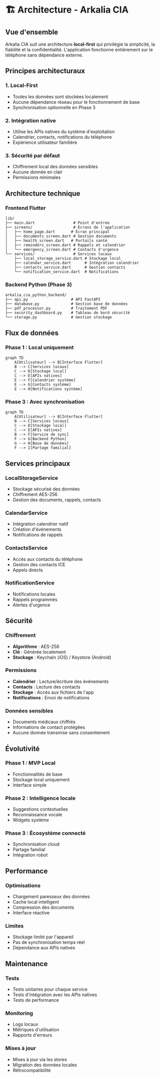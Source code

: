 # 🏗️ Architecture - Arkalia CIA

## Vue d'ensemble

Arkalia CIA suit une architecture **local-first** qui privilégie la simplicité, la fiabilité et la confidentialité. L'application fonctionne entièrement sur le téléphone sans dépendance externe.

## Principes architecturaux

### 1. Local-First
- Toutes les données sont stockées localement
- Aucune dépendance réseau pour le fonctionnement de base
- Synchronisation optionnelle en Phase 3

### 2. Intégration native
- Utilise les APIs natives du système d'exploitation
- Calendrier, contacts, notifications du téléphone
- Expérience utilisateur familière

### 3. Sécurité par défaut
- Chiffrement local des données sensibles
- Aucune donnée en clair
- Permissions minimales

## Architecture technique

### Frontend Flutter

```
lib/
├── main.dart                 # Point d'entrée
├── screens/                  # Écrans de l'application
│   ├── home_page.dart       # Écran principal
│   ├── documents_screen.dart # Gestion documents
│   ├── health_screen.dart   # Portails santé
│   ├── reminders_screen.dart # Rappels et calendrier
│   └── emergency_screen.dart # Contacts d'urgence
└── services/                 # Services locaux
    ├── local_storage_service.dart # Stockage local
    ├── calendar_service.dart      # Intégration calendrier
    ├── contacts_service.dart      # Gestion contacts
    └── notification_service.dart  # Notifications
```

### Backend Python (Phase 3)

```
arkalia_cia_python_backend/
├── api.py                   # API FastAPI
├── database.py              # Gestion base de données
├── pdf_processor.py         # Traitement PDF
├── security_dashboard.py    # Tableau de bord sécurité
└── storage.py               # Gestion stockage
```

## Flux de données

### Phase 1 : Local uniquement

```mermaid
graph TD
    A[Utilisateur] --> B[Interface Flutter]
    B --> C[Services locaux]
    C --> D[Stockage local]
    C --> E[APIs natives]
    E --> F[Calendrier système]
    E --> G[Contacts système]
    E --> H[Notifications système]
```

### Phase 3 : Avec synchronisation

```mermaid
graph TD
    A[Utilisateur] --> B[Interface Flutter]
    B --> C[Services locaux]
    C --> D[Stockage local]
    C --> E[APIs natives]
    B --> F[Service de sync]
    F --> G[Backend Python]
    G --> H[Base de données]
    F --> I[Partage familial]
```

## Services principaux

### LocalStorageService
- Stockage sécurisé des données
- Chiffrement AES-256
- Gestion des documents, rappels, contacts

### CalendarService
- Intégration calendrier natif
- Création d'événements
- Notifications de rappels

### ContactsService
- Accès aux contacts du téléphone
- Gestion des contacts ICE
- Appels directs

### NotificationService
- Notifications locales
- Rappels programmés
- Alertes d'urgence

## Sécurité

### Chiffrement
- **Algorithme** : AES-256
- **Clé** : Générée localement
- **Stockage** : Keychain (iOS) / Keystore (Android)

### Permissions
- **Calendrier** : Lecture/écriture des événements
- **Contacts** : Lecture des contacts
- **Stockage** : Accès aux fichiers de l'app
- **Notifications** : Envoi de notifications

### Données sensibles
- Documents médicaux chiffrés
- Informations de contact protégées
- Aucune donnée transmise sans consentement

## Évolutivité

### Phase 1 : MVP Local
- Fonctionnalités de base
- Stockage local uniquement
- Interface simple

### Phase 2 : Intelligence locale
- Suggestions contextuelles
- Reconnaissance vocale
- Widgets système

### Phase 3 : Écosystème connecté
- Synchronisation cloud
- Partage familial
- Intégration robot

## Performance

### Optimisations
- Chargement paresseux des données
- Cache local intelligent
- Compression des documents
- Interface réactive

### Limites
- Stockage limité par l'appareil
- Pas de synchronisation temps réel
- Dépendance aux APIs natives

## Maintenance

### Tests
- Tests unitaires pour chaque service
- Tests d'intégration avec les APIs natives
- Tests de performance

### Monitoring
- Logs locaux
- Métriques d'utilisation
- Rapports d'erreurs

### Mises à jour
- Mises à jour via les stores
- Migration des données locales
- Rétrocompatibilité
